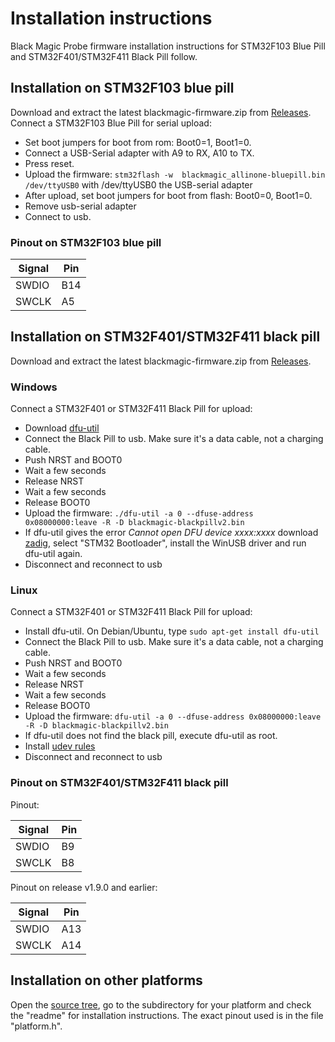 # Installation instructions

Black Magic Probe firmware installation instructions for STM32F103 Blue Pill and STM32F401/STM32F411 Black Pill follow.

## Installation on STM32F103 blue pill

Download and extract the latest blackmagic-firmware.zip from [Releases](../../releases).
Connect a STM32F103 Blue Pill for serial upload:

- Set boot jumpers for boot from rom: Boot0=1, Boot1=0.
- Connect a USB-Serial adapter with A9 to RX, A10 to TX.
- Press reset.
- Upload the firmware: ``stm32flash -w  blackmagic_allinone-bluepill.bin /dev/ttyUSB0`` with /dev/ttyUSB0 the USB-serial adapter
- After upload, set boot jumpers for boot from flash: Boot0=0, Boot1=0.
- Remove usb-serial adapter
- Connect to usb.

###  Pinout on STM32F103 blue pill

|Signal|Pin|
|---|---|
|SWDIO|B14|
|SWCLK|A5|

## Installation on STM32F401/STM32F411 black pill

Download and extract the latest blackmagic-firmware.zip from [Releases](../../releases).

### Windows
Connect a STM32F401 or STM32F411 Black Pill for upload:

- Download [dfu-util](https://dfu-util.sourceforge.net/)
- Connect the Black Pill to usb. Make sure it's a data cable, not a charging cable.
- Push NRST and BOOT0
- Wait a few seconds
- Release NRST
- Wait a few seconds
- Release BOOT0
- Upload the firmware:
```./dfu-util -a 0 --dfuse-address 0x08000000:leave -R -D blackmagic-blackpillv2.bin```
- If dfu-util gives the error _Cannot open DFU device xxxx:xxxx_ download [zadig](https://zadig.akeo.ie/), select "STM32 Bootloader", install the WinUSB driver and run dfu-util again.
- Disconnect and reconnect to usb

### Linux

Connect a STM32F401 or STM32F411 Black Pill for upload:

- Install dfu-util. On Debian/Ubuntu, type ``sudo apt-get install dfu-util`` 
- Connect the Black Pill to usb.  Make sure it's a data cable, not a charging cable.
- Push NRST and BOOT0
- Wait a few seconds
- Release NRST
- Wait a few seconds
- Release BOOT0
- Upload the firmware:
```dfu-util -a 0 --dfuse-address 0x08000000:leave -R -D blackmagic-blackpillv2.bin```
- If dfu-util does not find the black pill, execute dfu-util as root.
- Install [udev rules](https://github.com/blackmagic-debug/blackmagic/tree/main/driver)
- Disconnect and reconnect to usb

###  Pinout on STM32F401/STM32F411 black pill

Pinout:

|Signal|Pin|
|---|---|
|SWDIO|B9|
|SWCLK|B8|

Pinout on release v1.9.0 and earlier:

|Signal|Pin|
|---|---|
|SWDIO|A13|
|SWCLK|A14|

## Installation on other platforms

Open the [source tree](https://github.com/blackmagic-debug/blackmagic/tree/main/src/platforms), go to the subdirectory for your platform and check the "readme" for installation instructions. The exact pinout used is in the file "platform.h".

